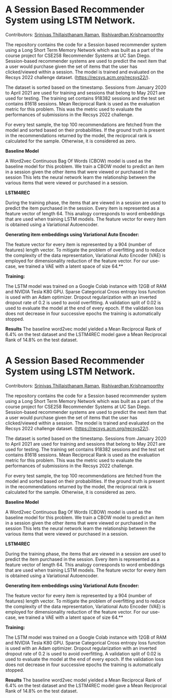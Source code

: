 
# A Session Based Recommender System using LSTM Network.

Contributors: [Srinivas Thillaisthanam Raman](https://www.linkedin.com/in/srinivas-thillaisthanam-raman-6908b0a2/), [Rishivardhan Krishnamoorthy](https://www.linkedin.com/in/rishi-vardhan/) 

The repository contains the code for a Session based recommender system using a Long Short Term Memory Network which was built as a part of the course project for CSE258 Recommender Systems at UC San Diego.
Session-based recommender systems are used to predict the next item that a user would purchase given the set of items that the user has clicked/viewed
within a session. The model is trained and evaluated on the Recsys 2022 challenge dataset. (https://recsys.acm.org/recsys22/).

The dataset is sorted based on the timestamp. Sessions from January 2020 to April 2021 are used for training and sessions that belong to May 2021 are used for testing. 
The training set contains 918382 sessions and the test set contains 81618 sessions. 
Mean Reciprocal Rank is used as the evaluation metric for this problem. This was the metric used to evaluate the performances of submissions in the Recsys 2022 challenge. 

For every test sample, the top 100 recommendations are fetched from the model and sorted based on their probabilities. 
If the ground truth is present in the recommendations returned by the model, the reciprocal rank is calculated for the sample. Otherwise, it is considered as zero.


**Baseline Model**

A Word2vec Continuous Bag Of Words (CBOW) model is used as the baseline model for this problem. We train a CBOW model to predict an item in a session given the other items that were viewed or purchased in the session This lets the neural network learn the relationship between the various items that were viewed or purchased in a session.

**LSTM4REC**

During the training phase, the items that are viewed in a session are used to predict the item purchased in the session. Every item is represented as a feature vector of length 64. This analogy corresponds to word embeddings that are used when training LSTM models. The feature vector for every item is obtained using a Variational Autoencoder.

**Generating item embeddings using Variational Auto Encoder:**

  The feature vector for every item is represented by a 904 (number of features) length vector. To mitigate the problem of overfitting and to reduce the complexity of the data representation, Variational Auto Encoder (VAE) is employed for dimensionality reduction of the feature vector. For our use-case, we trained a VAE with a latent space of size 64.**


**Training:**

The LSTM model was trained on a Google Colab instance with 12GB of RAM and NVIDIA Tesla K80 GPU. Sparse Categorical Cross entropy loss function is used with an Adam optimizer. Dropout regularization with an inverted dropout rate of 0.2 is used to avoid overfitting. A validation split of 0.02 is used to evaluate the model at the end of every epoch. If the validation loss does not decrease in four successive epochs the training is automatically stopped.

**Results**
The baseline word2vec model yielded a Mean Reciprocal Rank of 6.4% on the test dataset and the LSTM4REC model gave a Mean Reciprocal Rank of 14.8% on the test dataset.




# A Session Based Recommender System using LSTM Network.

Contributors: [Srinivas Thillaisthanam Raman](https://www.linkedin.com/in/srinivas-thillaisthanam-raman-6908b0a2/), [Rishivardhan Krishnamoorthy](https://www.linkedin.com/in/rishi-vardhan/) 

The repository contains the code for a Session based recommender system using a Long Short Term Memory Network which was built as a part of the course project for CSE258 Recommender Systems at UC San Diego.
Session-based recommender systems are used to predict the next item that a user would purchase given the set of items that the user has clicked/viewed
within a session. The model is trained and evaluated on the Recsys 2022 challenge dataset. (https://recsys.acm.org/recsys22/).

The dataset is sorted based on the timestamp. Sessions from January 2020 to April 2021 are used for training and sessions that belong to May 2021 are used for testing. 
The training set contains 918382 sessions and the test set contains 81618 sessions. 
Mean Reciprocal Rank is used as the evaluation metric for this problem. This was the metric used to evaluate the performances of submissions in the Recsys 2022 challenge. 

For every test sample, the top 100 recommendations are fetched from the model and sorted based on their probabilities. 
If the ground truth is present in the recommendations returned by the model, the reciprocal rank is calculated for the sample. Otherwise, it is considered as zero.


**Baseline Model**

A Word2vec Continuous Bag Of Words (CBOW) model is used as the baseline model for this problem. We train a CBOW model to predict an item in a session given the other items that were viewed or purchased in the session This lets the neural network learn the relationship between the various items that were viewed or purchased in a session.

**LSTM4REC**

During the training phase, the items that are viewed in a session are used to predict the item purchased in the session. Every item is represented as a feature vector of length 64. This analogy corresponds to word embeddings that are used when training LSTM models. The feature vector for every item is obtained using a Variational Autoencoder.

**Generating item embeddings using Variational Auto Encoder:**

  The feature vector for every item is represented by a 904 (number of features) length vector. To mitigate the problem of overfitting and to reduce the complexity of the data representation, Variational Auto Encoder (VAE) is employed for dimensionality reduction of the feature vector. For our use-case, we trained a VAE with a latent space of size 64.**


**Training:**

The LSTM model was trained on a Google Colab instance with 12GB of RAM and NVIDIA Tesla K80 GPU. Sparse Categorical Cross entropy loss function is used with an Adam optimizer. Dropout regularization with an inverted dropout rate of 0.2 is used to avoid overfitting. A validation split of 0.02 is used to evaluate the model at the end of every epoch. If the validation loss does not decrease in four successive epochs the training is automatically stopped.

**Results**
The baseline word2vec model yielded a Mean Reciprocal Rank of 6.4% on the test dataset and the LSTM4REC model gave a Mean Reciprocal Rank of 14.8% on the test dataset.





